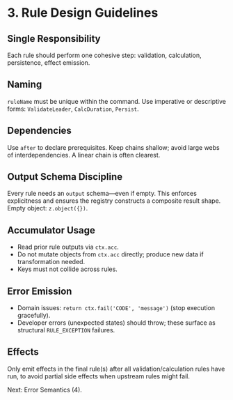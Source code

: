 # 3. Rule Design Guidelines

## Single Responsibility
Each rule should perform one cohesive step: validation, calculation, persistence, effect emission.

## Naming
`ruleName` must be unique within the command. Use imperative or descriptive forms: `ValidateLeader`, `CalcDuration`, `Persist`.

## Dependencies
Use `after` to declare prerequisites. Keep chains shallow; avoid large webs of interdependencies. A linear chain is often clearest.

## Output Schema Discipline
Every rule needs an `output` schema—even if empty. This enforces explicitness and ensures the registry constructs a composite result shape. Empty object: `z.object({})`.

## Accumulator Usage
- Read prior rule outputs via `ctx.acc`.
- Do not mutate objects from `ctx.acc` directly; produce new data if transformation needed.
- Keys must not collide across rules.

## Error Emission
- Domain issues: `return ctx.fail('CODE', 'message')` (stop execution gracefully).
- Developer errors (unexpected states) should throw; these surface as structural `RULE_EXCEPTION` failures.

## Effects
Only emit effects in the final rule(s) after all validation/calculation rules have run, to avoid partial side effects when upstream rules might fail.

Next: Error Semantics (4).
